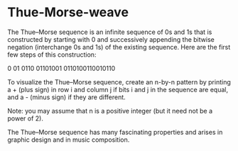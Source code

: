 # Thue-Morse-weave

The Thue–Morse sequence is an infinite sequence of 0s and 1s that is constructed by starting with 0 and successively appending the bitwise negation 
(interchange 0s and 1s) of the existing sequence. Here are the first few steps of this construction:

0
01
0110
01101001
0110100110010110

To visualize the Thue–Morse sequence, create an n-by-n pattern by printing a + (plus sign) in row i and column j if bits i and j in the sequence are equal,
and a - (minus sign) if they are different.

Note: you may assume that n is a positive integer (but it need not be a power of 2).

The Thue–Morse sequence has many fascinating properties and arises in graphic design and in music composition.
